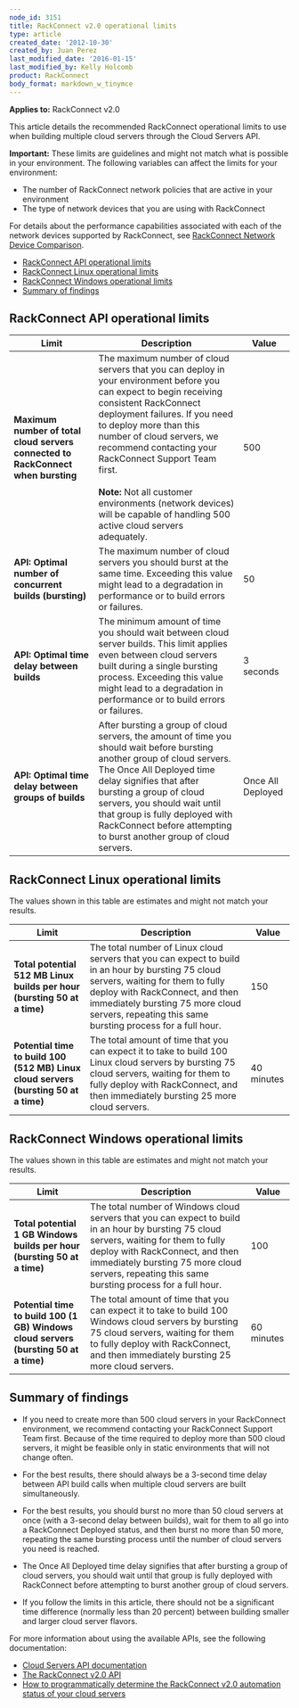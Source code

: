 ```yaml
---
node_id: 3151
title: RackConnect v2.0 operational limits
type: article
created_date: '2012-10-30'
created_by: Juan Perez
last_modified_date: '2016-01-15'
last_modified_by: Kelly Holcomb
product: RackConnect
body_format: markdown_w_tinymce
---
```


**Applies to:** RackConnect v2.0

This article details the recommended RackConnect operational limits to use when building multiple cloud servers through the Cloud Servers API.

**Important:** These limits are guidelines and might not match what is possible in your environment. The following variables can affect the limits for your environment:

-   The number of RackConnect network policies that are active in your environment
-   The type of network devices that you are using with RackConnect

For details about the performance capabilities associated with each of the network devices supported by RackConnect, see [RackConnect Network Device Comparison](/how-to/rackconnect-network-device-comparison).

- [RackConnect API operational limits](#rackconnect-api-operational-limits)
- [RackConnect Linux operational limits](#rackconnect-linux-operational-limits)
- [RackConnect Windows operational limits](#rackconnect-windows-operational-limits)
- [Summary of findings](#summary-of-findings)

<a name="rackconnect-api-operational-limits"></a>
## RackConnect API operational limits

Limit | Description | Value
--- | --- | ---
**Maximum number of total cloud servers connected to RackConnect when bursting** | The maximum number of cloud servers that you can deploy in your environment before you can expect to begin receiving consistent RackConnect deployment failures. If you need to deploy more than this number of cloud servers, we recommend contacting your RackConnect Support Team first. </br> </br> **Note:** Not all customer environments (network devices) will be capable of handling 500 active cloud servers adequately. | 500
**API: Optimal number of concurrent builds (bursting)** | The maximum number of cloud servers you should burst at the same time. Exceeding this value might lead to a degradation in performance or to build errors or failures. | 50
**API: Optimal time delay between builds** | The minimum amount of time you should wait between cloud server builds. This limit applies even between cloud servers built during a single bursting process. Exceeding this value might lead to a degradation in performance or to build errors or failures. | 3 seconds
**API: Optimal time delay between groups of builds** | After bursting a group of cloud servers, the amount of time you should wait before bursting another group of cloud servers. The Once All Deployed time delay signifies that after bursting a group of cloud servers, you should wait until that group is fully deployed with RackConnect before attempting to burst another group of cloud servers. | Once All Deployed

<a name="rackconnect-linux-operational-limits"></a>
## RackConnect Linux operational limits

The values shown in this table are estimates and might not match your results.

Limit | Description | Value
--- | --- | ---
**Total potential 512 MB Linux builds per hour (bursting 50 at a time)** | The total number of Linux cloud servers that you can expect to build in an hour by bursting 75 cloud servers, waiting for them to fully deploy with RackConnect, and then immediately bursting 75 more cloud servers, repeating this same bursting process for a full hour. | 150
**Potential time to build 100 (512 MB) Linux cloud servers (bursting 50 at a time)** | The total amount of time that you can expect it to take to build 100 Linux cloud servers by bursting 75 cloud servers, waiting for them to fully deploy with RackConnect, and then immediately bursting 25 more cloud servers. | 40 minutes

<a name="rackconnect-windows-operational-limits"></a>
## RackConnect Windows operational limits

The values shown in this table are estimates and might not match your results.

Limit | Description | Value
--- | --- | ---
**Total potential 1 GB Windows builds per hour (bursting 50 at a time)** | The total number of Windows cloud servers that you can expect to build in an hour by bursting 75 cloud servers, waiting for them to fully deploy with RackConnect, and then immediately bursting 75 more cloud servers, repeating this same bursting process for a full hour. | 100
**Potential time to build 100 (1 GB) Windows cloud servers (bursting 50 at a time)** | The total amount of time that you can expect it to take to build 100 Windows cloud servers by bursting 75 cloud servers, waiting for them to fully deploy with RackConnect, and then immediately bursting 25 more cloud servers. | 60 minutes

<a name="summary-of-findings"></a>
## Summary of findings

- If you need to create more than 500 cloud servers in your RackConnect environment, we recommend contacting your RackConnect Support Team first. Because of the time required to deploy more than 500 cloud servers, it might be feasible only in static environments that will not change often.

- For the best results, there should always be a 3-second time delay between API build calls when multiple cloud servers are built simultaneously.

- For the best results, you should burst no more than 50 cloud servers at once (with a 3-second delay between builds), wait for them to all go into a RackConnect Deployed status, and then burst no more than 50 more, repeating the same bursting process until the number of cloud servers you need is reached.

- The Once All Deployed time delay signifies that after bursting a group of cloud servers, you should wait until that group is fully deployed with RackConnect before attempting to burst another group of cloud servers.

- If you follow the limits in this article, there should not be a significant time difference (normally less than 20 percent) between building smaller and larger cloud server flavors.

For more information about using the available APIs, see the following documentation:

-   [Cloud Servers API documentation](https://developer.rackspace.com/docs/)
-   [The RackConnect v2.0 API](/how-to/the-rackconnect-v20-api)
-   [How to programmatically determine the RackConnect v2.0 automation status of your cloud servers](/how-to/how-to-programmatically-determine-the-rackconnect-v20-automation-status-of-your-cloud)
